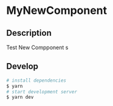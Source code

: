 # MyNewComponent

## Description

Test New Compponent
s
## Develop

```bash
# install dependencies
$ yarn
# start development server
$ yarn dev
```
